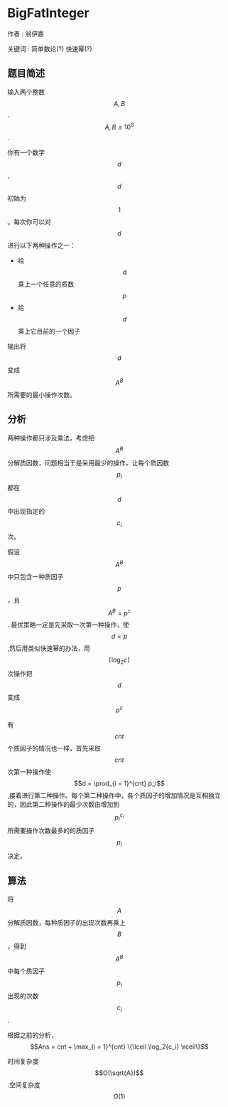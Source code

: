 # BigFatInteger

作者 : 翁伊嘉

关键词 : 简单数论(?) 快速幂(?)

## 题目简述

输入两个整数$$A, B$$. $$A, B \le 10^6$$.

你有一个数字$$d$$,$$d$$初始为$$1$$。每次你可以对$$d$$进行以下两种操作之一：
+ 给$$d$$乘上一个任意的质数$$p$$
+ 给$$d$$乘上它目前的一个因子

输出将$$d$$变成$$A^B$$所需要的最小操作次数。

## 分析

两种操作都只涉及乘法，考虑把$$A^B$$分解质因数，问题相当于是采用最少的操作，让每个质因数$$p_i$$都在$$d$$中出现指定的$$c_i$$次。

假设$$A^B$$中只包含一种质因子$$p$$，且$$A^B = p ^ c$$. 最优策略一定是先采取一次第一种操作，使$$d = p$$,然后用类似快速幂的办法，用$$\lceil \log_2{c} \rceil$$次操作把$$d$$变成$$p^c$$

有$$cnt$$个质因子的情况也一样，首先采取$$cnt$$次第一种操作使$$d = \prod_{i = 1}^{cnt} p_i$$,接着进行第二种操作。每个第二种操作中，各个质因子的增加情况是互相独立的，因此第二种操作的最少次数由增加到$$p_i^{c_i}$$所需要操作次数最多的的质因子$$p_i$$决定。

## 算法

将$$A$$分解质因数，每种质因子的出现次数再乘上$$B$$，得到$$A^B$$中每个质因子$$p_i$$出现的次数$$c_i$$.

根据之前的分析，$$Ans = cnt + \max_{i = 1}^{cnt} \{\lceil \log_2{c_i} \rceil\}$$

时间复杂度$$O(\sqrt{A})$$.空间复杂度$$O(1)$$
